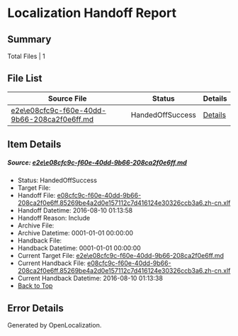 # <a name='report-top'></a> Localization Handoff Report

## Summary
 Total Files | 1

## File List
 Source File | Status | Details 
 ----------- | ------ | ------- 
 [e2e\e08cfc9c-f60e-40dd-9b66-208ca2f0e6ff.md](https://github.com/OpenLocalizationTestOrg/oltest/blob/38e42b9b1b4716c0d86170cf629c9e8e2609e2a0/e2e/e08cfc9c-f60e-40dd-9b66-208ca2f0e6ff.md) | HandedOffSuccess | [Details](#b428d096129222aa55127d145612fe2ae8a9669d1)

## Item Details
##### <a name='b428d096129222aa55127d145612fe2ae8a9669d1'></a> Source: [e2e\e08cfc9c-f60e-40dd-9b66-208ca2f0e6ff.md](https://github.com/OpenLocalizationTestOrg/oltest/blob/38e42b9b1b4716c0d86170cf629c9e8e2609e2a0/e2e/e08cfc9c-f60e-40dd-9b66-208ca2f0e6ff.md)
* Status: HandedOffSuccess
* Target File: 
* Handoff File: [e08cfc9c-f60e-40dd-9b66-208ca2f0e6ff.85269be4a2d0e157112c7d416124e30326ccb3a6.zh-cn.xlf](https://github.com/OpenLocalizationTestOrg/olhandoff-e2e/blob/1bfe84be52d9df1716bf45e508d5916e63637bb0/ol-handoff/OpenLocalizationTestOrg/ol-test-zhcn/ci/ht/e08cfc9c-f60e-40dd-9b66-208ca2f0e6ff.85269be4a2d0e157112c7d416124e30326ccb3a6.zh-cn.xlf)
* Handoff Datetime: 2016-08-10 01:13:58
* Handoff Reason: Include
* Archive File: 
* Archive Datetime: 0001-01-01 00:00:00
* Handback File: 
* Handback Datetime: 0001-01-01 00:00:00
* Current Target File: [e2e\e08cfc9c-f60e-40dd-9b66-208ca2f0e6ff.md](https://github.com/OpenLocalizationTestOrg/ol-test-zhcn/blob/9e50eb4a2bca0eb1dd7c540a31f4c1957c38a754/e2e/e08cfc9c-f60e-40dd-9b66-208ca2f0e6ff.md)
* Current Handback File: [e08cfc9c-f60e-40dd-9b66-208ca2f0e6ff.85269be4a2d0e157112c7d416124e30326ccb3a6.zh-cn.xlf](https://github.com/OpenLocalizationTestOrg/olhandback-e2e/blob/68b902e16d620487714819dcf2e11e1d1d014b5f/ol-handback/OpenLocalizationTestOrg/ol-test-zhcn/ci/ht/e08cfc9c-f60e-40dd-9b66-208ca2f0e6ff.85269be4a2d0e157112c7d416124e30326ccb3a6.zh-cn.xlf)
* Current Handback Datetime: 2016-08-10 01:13:38
* [Back to Top](#report-top)


## Error Details

Generated by OpenLocalization.
